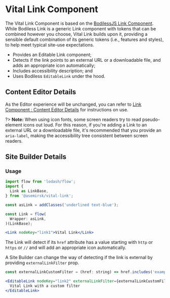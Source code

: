# Vital Link Component

The Vital Link Component is based on the [BodilessJS Link Component](../../Components/Link/). While
Bodiless Link is a generic Link component with tokens that can be combined however you choose, Vital
Link builds upon it, providing a sensible default combination of its generic tokens (i.e., features
and styles), to help meet typical site-use expectations.

- Provides an Editable Link component;
- Detects if the link points to an external URL or a downloadable file, and adds an appropriate icon
  automatically;
- Includes accessibility description; and
- Uses Bodiless `EditableLink` under the hood.

## Content Editor Details

As the Editor experience will be unchanged, you can refer to [Link Component : Content Editor
Details](/Components/Link/#content-editor-details) for instructions on use.

?> **Note:** When using icon fonts, some screen readers try to read pseudo-element icons out loud.
For this reason, if you're adding a Link to an external URL or a downloadable file, it's recommended
that you provide an `aria-label`, making the accessibility tree consistent between screen readers.

## Site Builder Details

### Usage

```jsx
import flow from 'lodash/flow';
import {
  Link as LinkBase,
} from '@asemirsk/vital-link';

const asLink = addClasses('underlined text-blue');

const Link = flow(
  Wrapper: asLink,
)(LinkBase);

<Link nodeKey="link1">Vital Link</Link>
```

The Link will detect if its `href` attribute has a value starting with `http` or `https` or `//` and
will add an appropriate icon automatically.

A Site Builder can change the way of detecting if the link is external by providing
`externalLinkFilter` prop.

```jsx
const externalLinkCustomFilter = (href: string) => href.includes('example');

<EditableLink nodeKey="link2" externalLinkFilter={externalLinkCustomFilter}>
  Vital Link with a custom filter
</EditableLink>
```
